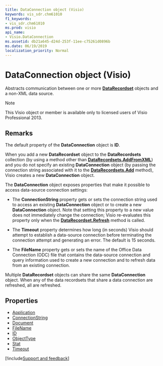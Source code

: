 ```yaml
---
title: DataConnection object (Visio)
keywords: vis_sdr.chm61010
f1_keywords:
- vis_sdr.chm61010
ms.prod: visio
api_name:
- Visio.DataConnection
ms.assetid: db21a645-d24d-253f-11ee-c75261d0896b
ms.date: 06/19/2019
localization_priority: Normal
---
```



# DataConnection object (Visio)

Abstracts communication between one or more **[DataRecordset](Visio.DataRecordset.md)** objects and a non-XML data source.

> [!NOTE] 
> This Visio object or member is available only to licensed users of Visio Professional 2013.


## Remarks

The default property of the **DataConnection** object is **ID**.

When you add a new **DataRecordset** object to the **DataRecordsets** collection (by using a method other than **[DataRecordsets.AddFromXML](Visio.DataRecordsets.AddFromXML.md)**) and you do not specify an existing **DataConnection** object (by passing the connection string associated with it to the **[DataRecordsets.Add](Visio.DataRecordsets.Add.md)** method), Visio creates a new **DataConnection** object.

The **DataConnection** object exposes properties that make it possible to access data-source connection settings:

-  The **ConnectionString** property gets or sets the connection string used to access an existing **DataConnection** object or to create a new **DataConnection** object. Note that setting this property to a new value does not immediately change the connection; Visio re-evaluates this property only when the **[DataRecordset.Refresh](Visio.DataRecordset.Refresh.md)** method is called.
    
- The **Timeout** property determines how long (in seconds) Visio should attempt to establish a data-source connection before terminating the connection attempt and generating an error. The default is 15 seconds.
    
- The **FileName** property gets or sets the name of the Office Data Connection (ODC) file that contains the data-source connection and query information used to create a new connection and to refresh data from an existing connection.
    
Multiple **DataRecordset** objects can share the same **DataConnection** object. When any of the data recordsets that share a data connection are refreshed, all are refreshed.

## Properties

-  [Application](Visio.DataConnection.Application.md)
-  [ConnectionString](Visio.DataConnection.ConnectionString.md)
-  [Document](Visio.DataConnection.Document.md)
-  [FileName](Visio.DataConnection.FileName.md)
-  [ID](Visio.DataConnection.ID.md)
-  [ObjectType](Visio.DataConnection.ObjectType.md)
-  [Stat](Visio.DataConnection.Stat.md)
-  [Timeout](Visio.DataConnection.Timeout.md)


[!include[Support and feedback](~/includes/feedback-boilerplate.md)]